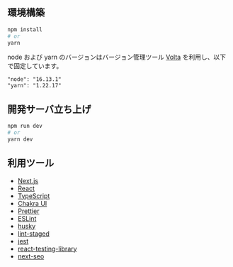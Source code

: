## 環境構築
```bash
npm install
# or
yarn
```

node および yarn のバージョンはバージョン管理ツール [Volta](https://volta.sh/) を利用し、以下で固定しています。

```
"node": "16.13.1"
"yarn": "1.22.17"
```

## 開発サーバ立ち上げ
```bash
npm run dev
# or
yarn dev
```

## 利用ツール
- [Next.js](https://nextjs.org/)
- [React](https://ja.reactjs.org/)
- [TypeScript](https://www.typescriptlang.org/)
- [Chakra UI](https://chakra-ui.com/)
- [Prettier](https://prettier.io/)
- [ESLint](https://eslint.org/)
- [husky](https://typicode.github.io/husky/#/)
- [lint-staged](https://github.com/okonet/lint-staged)
- [jest](https://jestjs.io/)
- [react-testing-library](https://testing-library.com/docs/react-testing-library/intro/)
- [next-seo](https://github.com/garmeeh/next-seo)
